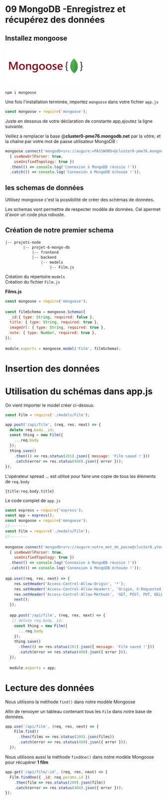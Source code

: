 # 09 MongoDB -Enregistrez et récupérez des données
## Installez mongoose
<img src="../img/9/mongoose.webp" width="250">

```
npm i mongoose
```

Une fois l'installation terminée, importez <code>mongoose</code> dans votre fichier <code>app.js</code> 
```js
const mongoose = require('mongoose');
```
  

Juste en dessous de votre déclaration de constante app,ajoutez la ligne suivante.  
   
Veillez à remplacer la base @**cluster0-pme76.mongodb.net** par la vôtre, et la chaîne <PASSWORD> par votre mot de passe utilisateur MongoDB :

```js
mongoose.connect('mongodb+srv://augure:<PASSWORD>@cluster0-pme76.mongodb.net/test?retryWrites=true&w=majority',
  { useNewUrlParser: true,
    useUnifiedTopology: true })
  .then(() => console.log('Connexion à MongoDB réussie !'))
  .catch(() => console.log('Connexion à MongoDB échouée !'));
```

## les schemas de données
Utilisez mongoose c'est la possibilité de créer des schémas de données.  

Les schemas vont permettre de respecter modèle de données.
Cel apermet d'avoir un code plus robuste.

## Création de notre premier schema
```
|-- projets-node
        |-- projet-6-mongo-db
            |-- frontend
            |-- backend
                |-- models
                    |-- Film.js
```
Création du répertoire <code>models</code>   
Création du fichier <code>Film.js</code>  
    
**Films.js**
```js
const mongoose = require('mongoose');

const filmSchema = mongoose.Schema({
  _id:{ type: String, required: false },
  title: { type: String, required: true },
  imageUrl: { type: String, required: true },
  note: { type: Number, required: true },
});

module.exports = mongoose.model('Film', filmSchema);
```
# Insertion des données
# Utilisation du schémas dans app.js

On vient importer le model créer ci-dessus.  

```js
const Film = require('./models/Film');
```

```js
app.post('/api/film', (req, res, next) => {
  delete req.body._id;
  const thing = new Film({
    ...req.body
  });
  thing.save()
    .then(() => res.status(201).json({ message: 'Film saved !'}))
    .catch(error => res.status(400).json({ error }));
});
```
L'opérateur spread ... est utilisé pour faire une copie de tous les éléments de <code>req.body</code>   
```
{title:req.body.title}
```
Le code complet de <code>app.js</code>
```js
const express = require('express');
const app = express();
const mongoose = require('mongoose');
//--------
const Film = require('./models/Film');
//--------

mongoose.connect('mongodb+srv://augure:votre_mot_de_passe@cluster0.ytemn.mongodb.net/?retryWrites=true&w=majority&appName=Cluster0',
  { useNewUrlParser: true,
    useUnifiedTopology: true })
  .then(() => console.log('Connexion à MongoDB réussie !'))
  .catch(() => console.log('Connexion à MongoDB échouée !'));

app.use((req, res, next) => {
    res.setHeader('Access-Control-Allow-Origin', '*');
    res.setHeader('Access-Control-Allow-Headers', 'Origin, X-Requested-With, Content, Accept, Content-Type, Authorization');
    res.setHeader('Access-Control-Allow-Methods', 'GET, POST, PUT, DELETE, PATCH, OPTIONS');
    next();
  });

  app.post('/api/film', (req, res, next) => {
   // delete req.body._id;
    const thing = new Film({
      ...req.body
    });
    thing.save()
      .then(() => res.status(201).json({ message: 'Film saved !'}))
      .catch(error => res.status(400).json({ error }));
  });

  module.exports = app;
```

# Lecture des données
Nous utilisons la méthode <code>find()</code> dans notre modèle Mongoose  
  
Afin de renvoyer un tableau contenant tous les <code>Film</code> dans notre base de données.

```js
app.use('/api/film', (req, res, next) => {
    Film.find()
      .then(films => res.status(200).json(films))
      .catch(error => res.status(400).json({ error }));
  });
```
Nous utilisons aussi la méthode <code>findOne()</code> dans notre modèle Mongoose pour récupérer **1 film**

```js
app.get('/api/film/:id', (req, res, next) => {
  Film.findOne({ _id: req.params.id })
    .then(film => res.status(200).json(film))
    .catch(error => res.status(404).json({ error }));
});
```

